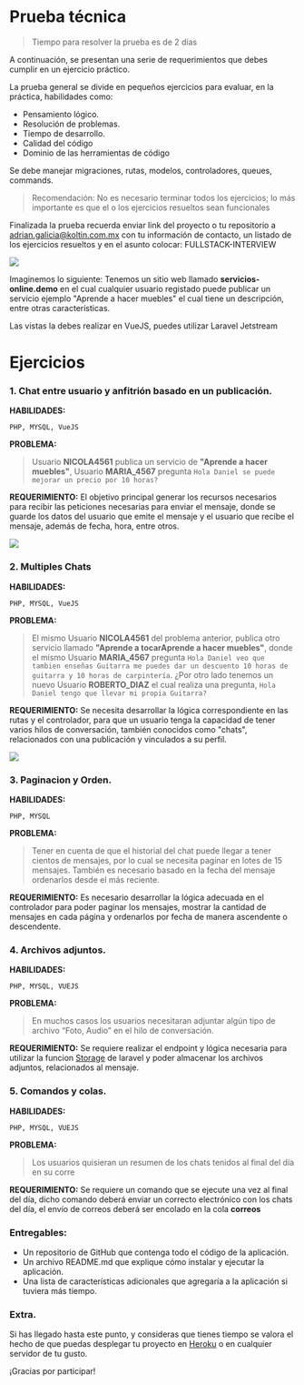 # Prueba técnica

> Tiempo para resolver la prueba es de 2 días

A continuación, se presentan una serie de requerimientos que debes cumplir en un ejercicio práctico.

La prueba general se divide en pequeños ejercicios para evaluar, en la práctica, habilidades como:

- Pensamiento lógico.
- Resolución de problemas.
- Tiempo de desarrollo.
- Calidad del código
- Dominio de las herramientas de código

Se debe manejar migraciones, rutas, modelos, controladores, queues, commands.

> Recomendación: No es necesario terminar todos los ejercicios; lo más importante es que el o los ejercicios resueltos sean funcionales

Finalizada la prueba recuerda enviar link del proyecto o tu repositorio a [adrian.galicia@koltin.com.mx](adrian.galicia@koltin.com.mx) con tu información de contacto, un listado de los ejercicios resueltos y en el asunto colocar: FULLSTACK-INTERVIEW

![](https://i.imgur.com/YHIhHVW.png)

Imaginemos lo siguiente: Tenemos un sitio web llamado **servicios-online.demo** en el cual cualquier usuario registado puede publicar un servicio ejemplo "Aprende a hacer muebles" el cual tiene un descripción, entre otras características.

Las vistas la debes realizar en VueJS, puedes utilizar Laravel Jetstream

# Ejercicios

### 1. Chat entre usuario y anfitrión basado en un publicación.

**HABILIDADES:**

```
PHP, MYSQL, VueJS
```

**PROBLEMA:**

> Usuario **NICOLA4561** publica un servicio de **"Aprende a hacer muebles"**, Usuario **MARIA_4567** pregunta `Hola Daniel se puede mejorar un precio por 10 horas?`

**REQUERIMIENTO:**
El objetivo principal generar los recursos necesarios para recibir las peticiones necesarias para enviar el mensaje, donde se guarde los datos del usuario que emite el mensaje y el usuario que recibe el mensaje, además de fecha, hora, entre otros.

![](https://i.imgur.com/lqJOU2X.png)

### 2. Multiples Chats

**HABILIDADES:**

```
PHP, MYSQL, VueJS
```

**PROBLEMA:**

> El mismo Usuario **NICOLA4561** del problema anterior, publica otro servicio llamado **"Aprende a tocarAprende a hacer muebles"**, donde el mismo Usuario **MARIA_4567** pregunta `Hola Daniel veo que tambien enseñas Guitarra me puedes dar un descuento 10 horas de guitarra y 10 horas de carpintería`.
> ¿Por otro lado tenemos un nuevo Usuario **ROBERTO_DIAZ** el cual realiza una pregunta, `Hola Daniel tengo que llevar mi propia Guitarra?`

**REQUERIMIENTO:**
Se necesita desarrollar la lógica correspondiente en las rutas y el controlador, para que un usuario tenga la capacidad de tener varios hilos de conversación, también conocidos como "chats", relacionados con una publicación y vinculados a su perfil.

![](https://i.imgur.com/DkstVS0.png)

### 3. Paginacion y Orden.

**HABILIDADES:**

```
PHP, MYSQL
```

**PROBLEMA:**

> Tener en cuenta de que el historial del chat puede llegar a tener cientos de mensajes, por lo cual se necesita paginar en lotes de 15 mensajes. También es necesario basado en la fecha del mensaje ordenarlos desde el más reciente.

**REQUERIMIENTO:**
Es necesario desarrollar la lógica adecuada en el controlador para poder paginar los mensajes, mostrar la cantidad de mensajes en cada página y ordenarlos por fecha de manera ascendente o descendente.

### 4. Archivos adjuntos.

**HABILIDADES:**

```
PHP, MYSQL, VUEJS
```

**PROBLEMA:**

> En muchos casos los usuarios necesitaran adjuntar algún tipo de archivo “Foto, Audio” en el hilo de conversación.

**REQUERIMIENTO:**
Se requiere realizar el endpoint y lógica necesaria para utilizar la funcion [Storage](https://laravel.com/docs/8/filesystem) de laravel y poder almacenar los archivos adjuntos, relacionados al mensaje.

### 5. Comandos y colas.

**HABILIDADES:**

```
PHP, MYSQL, VUEJS
```

**PROBLEMA:**

> Los usuarios quisieran un resumen de los chats tenidos al final del día en su corre

**REQUERIMIENTO:**
Se requiere un comando que se ejecute una vez al final del día, dicho comando deberá enviar un correcto electrónico con los chats del día, el envío de correos deberá ser encolado en la cola **correos**

### Entregables:

- Un repositorio de GitHub que contenga todo el código de la aplicación.
- Un archivo README.md que explique cómo instalar y ejecutar la aplicación.
- Una lista de características adicionales que agregaría a la aplicación si tuviera más tiempo.

### Extra.

Si has llegado hasta este punto, y consideras que tienes tiempo se valora el hecho de que puedas desplegar tu proyecto en [Heroku](https://www.heroku.com/) o en cualquier servidor de tu gusto.

¡Gracias por participar!
